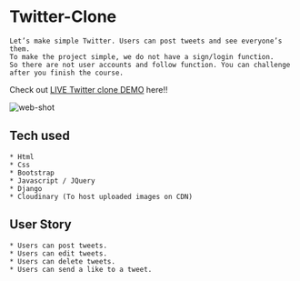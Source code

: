 # Twitter-Clone
```
Let’s make simple Twitter. Users can post tweets and see everyone’s them.
To make the project simple, we do not have a sign/login function.
So there are not user accounts and follow function. You can challenge after you finish the course.
```
Check out [LIVE Twitter clone DEMO](https://twiterclone.hamzaakmal1.repl.co/) here!!

![web-shot](https://user-images.githubusercontent.com/107588593/198897467-6a4f5796-3dc4-4b5e-b44e-b7799e544302.JPG)




## Tech used
```
* Html
* Css
* Bootstrap
* Javascript / JQuery
* Django
* Cloudinary (To host uploaded images on CDN)
```
## User Story
```
* Users can post tweets.
* Users can edit tweets.
* Users can delete tweets.
* Users can send a like to a tweet.
```
